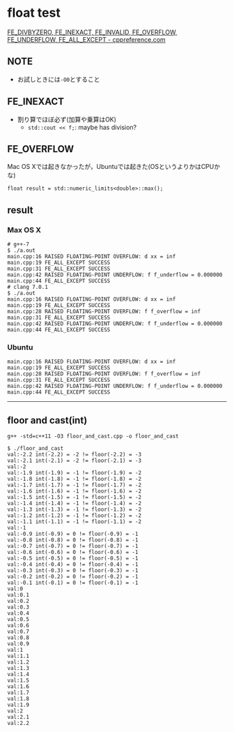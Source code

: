 # float test

[FE\_DIVBYZERO, FE\_INEXACT, FE\_INVALID, FE\_OVERFLOW, FE\_UNDERFLOW, FE\_ALL\_EXCEPT \- cppreference\.com]( https://ja.cppreference.com/w/cpp/numeric/fenv/FE_exceptions )

## NOTE
* お試しときには`-O0`とすること

## FE_INEXACT
* 割り算でほぼ必ず(加算や乗算はOK)
  * `std::cout << f;`: maybe has division?

## FE_OVERFLOW
Mac OS Xでは起きなかったが，Ubuntuでは起きた(OSというよりかはCPUかな)
```
float result = std::numeric_limits<double>::max();
```

## result
### Max OS X
```
# g++-7
$ ./a.out
main.cpp:16 RAISED FLOATING-POINT OVERFLOW: d xx = inf
main.cpp:19 FE_ALL_EXCEPT SUCCESS
main.cpp:31 FE_ALL_EXCEPT SUCCESS
main.cpp:42 RAISED FLOATING-POINT UNDERFLOW: f f_underflow = 0.000000
main.cpp:44 FE_ALL_EXCEPT SUCCESS
# clang 7.0.1
$ ./a.out
main.cpp:16 RAISED FLOATING-POINT OVERFLOW: d xx = inf
main.cpp:19 FE_ALL_EXCEPT SUCCESS
main.cpp:28 RAISED FLOATING-POINT OVERFLOW: f f_overflow = inf
main.cpp:31 FE_ALL_EXCEPT SUCCESS
main.cpp:42 RAISED FLOATING-POINT UNDERFLOW: f f_underflow = 0.000000
main.cpp:44 FE_ALL_EXCEPT SUCCESS
```
### Ubuntu
```
main.cpp:16 RAISED FLOATING-POINT OVERFLOW: d xx = inf
main.cpp:19 FE_ALL_EXCEPT SUCCESS
main.cpp:28 RAISED FLOATING-POINT OVERFLOW: f f_overflow = inf
main.cpp:31 FE_ALL_EXCEPT SUCCESS
main.cpp:42 RAISED FLOATING-POINT UNDERFLOW: f f_underflow = 0.000000
main.cpp:44 FE_ALL_EXCEPT SUCCESS
```

----

## floor and cast(int)

```
g++ -std=c++11 -O3 floor_and_cast.cpp -o floor_and_cast
```

```
$ ./floor_and_cast
val:-2.2 int(-2.2) = -2 != floor(-2.2) = -3
val:-2.1 int(-2.1) = -2 != floor(-2.1) = -3
val:-2 
val:-1.9 int(-1.9) = -1 != floor(-1.9) = -2
val:-1.8 int(-1.8) = -1 != floor(-1.8) = -2
val:-1.7 int(-1.7) = -1 != floor(-1.7) = -2
val:-1.6 int(-1.6) = -1 != floor(-1.6) = -2
val:-1.5 int(-1.5) = -1 != floor(-1.5) = -2
val:-1.4 int(-1.4) = -1 != floor(-1.4) = -2
val:-1.3 int(-1.3) = -1 != floor(-1.3) = -2
val:-1.2 int(-1.2) = -1 != floor(-1.2) = -2
val:-1.1 int(-1.1) = -1 != floor(-1.1) = -2
val:-1 
val:-0.9 int(-0.9) = 0 != floor(-0.9) = -1
val:-0.8 int(-0.8) = 0 != floor(-0.8) = -1
val:-0.7 int(-0.7) = 0 != floor(-0.7) = -1
val:-0.6 int(-0.6) = 0 != floor(-0.6) = -1
val:-0.5 int(-0.5) = 0 != floor(-0.5) = -1
val:-0.4 int(-0.4) = 0 != floor(-0.4) = -1
val:-0.3 int(-0.3) = 0 != floor(-0.3) = -1
val:-0.2 int(-0.2) = 0 != floor(-0.2) = -1
val:-0.1 int(-0.1) = 0 != floor(-0.1) = -1
val:0 
val:0.1 
val:0.2 
val:0.3 
val:0.4 
val:0.5 
val:0.6 
val:0.7 
val:0.8 
val:0.9 
val:1 
val:1.1 
val:1.2 
val:1.3 
val:1.4 
val:1.5 
val:1.6 
val:1.7 
val:1.8 
val:1.9 
val:2 
val:2.1 
val:2.2 
```
